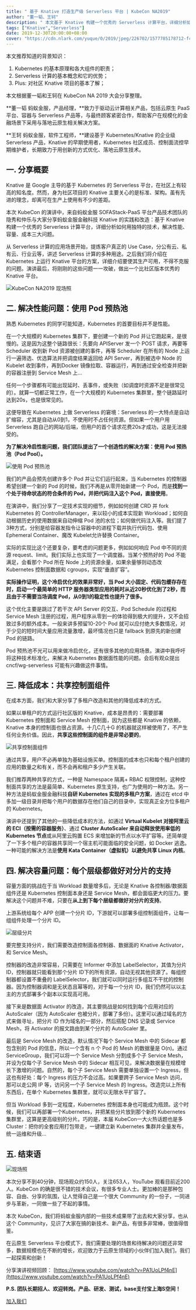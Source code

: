 ```yaml
---
title: " 基于 Knative 打造生产级 Serverless 平台 | KubeCon NA2019"
author: "董一韬、王轲"
description: " 本文基于 Knative 构建一个优秀的 Serverless 计算平台，详细分析如何用独特的技术，解决性能、容量、成本三大问题。"
tags: ["Knative","Serverless"]
date: 2019-12-30T20:00:00+08:00
cover: "https://cdn.nlark.com/yuque/0/2019/jpeg/226702/1577785178712-fcf84a03-60f5-4080-b6bf-34bd6cfa7626.jpeg"
---
```


本文推荐知道的背景知识：

1. Kubernetes 的基本原理和各大组件的职责；
1. Serverless 计算的基本概念和它的优势；
1. Plus: 对社区 Knative 项目的基本了解；

本文根据董一韬和王轲在 KubeCon NA 2019 大会分享整理。

**董一韬 蚂蚁金服，产品经理，**致力于驱动云计算相关产品，包括云原生 PaaS 平台、容器与 Serverless 产品等，与最终顾客紧密合作，帮助客户在规模化的金融场景下采用与落地云原生相关解决方案。

**王轲 蚂蚁金服，软件工程师，**建设基于 Kubernetes/Knative 的企业级 Serverless 产品，Knative 的早期使用者，Kubernetes 社区成员、控制面流控早期维护者，长期致力于用创新的方式优化、落地云原生技术。

## 一. 分享概要

Knative 是 Google 主导的基于 Kubernetes 的 Serverless 平台，在社区上有较高的知名度。然而，身为社区项目的 Knative 主要关心的是标准、架构。虽有先进的理念，却离可在生产上使用有不少的差距。

本次 KubeCon 的演讲中，来自蚂蚁金服 SOFAStack-PaaS 平台产品技术团队的隐秀和仲乐与大家分享蚂蚁金服金融科技 Knative 的实践和改造：基于 Knative 构建一个优秀的 Serverless 计算平台，详细分析如何用独特的技术，解决性能、容量、成本三大问题。

从 Serverless 计算的应用场景开始，提炼客户真正的 Use Case，分公有云、私有云、行业云等，讲述 Serverless 计算的多种用途。之后我们将介绍在 Kubernetes 上运行 Knative 平台的方案，详细介绍要使其生产可用，不得不克服的问题。演讲最后，将刚刚的这些问题一一攻破，做出一个比社区版本优秀的 Knative 平台。

![KubeCon NA2019 现场照](https://cdn.nlark.com/yuque/0/2019/png/226702/1577339092197-365f4a8f-5a81-47a8-81fc-721659699c17.png)

## 二. 解决性能问题：**使用 Pod 预热池**

熟悉 Kubernetes 的同学可能知道，Kubernetes 的首要目标并不是性能。

在一个大规模的 Kubernetes 集群下，要创建一个新的 Pod 并让它跑起来，是很慢的。这是因为这整个链路很长：先要向 APIServer 发一个 POST 请求，再要等 Scheduler 收到新 Pod 资源被创建的事件，再等 Scheduler 在所有的 Node 上运行一遍筛选、优选算法并把调度结果返回给 API Server，再到被选中 Node 的 Kubelet 收到事件，再到Docker 镜像拉取、容器运行，再到通过安全检查并把新的容器注册到 Service Mesh 上…

任何一个步骤都有可能出现延时、丢事件，或失败（如调度时资源不足是很常见的）。就算一切都正常工作，在一个大规模的 Kubernetes 集群里，整个链路延时达到20s，也是很常见的。

这便导致在 Kubernetes 上做 Serverless 的窘境：Serverless 的一大特点是自动扩缩容，尤其是自动从0到1，不使用时不占任何资源。但如果一个用户用 Serverless 跑自己的网站/后端，但用户的首个请求花费20s才成功，这是无法接受的。

**为了解决冷启性能问题，我们团队提出了一个创造性的解决方案：使用 Pod 预热池（Pod Pool）。**

![使用 Pod 预热池](https://cdn.nlark.com/yuque/0/2019/png/226702/1577339092163-f3079d41-d4c6-47d0-8ba7-f3760ba47278.png)

我们的产品会预先创建许多个 Pod 并让它们运行起来，当 Kubernetes 的控制器希望创建一个新的 Pod 的时候，我们不再是从零开始新建一个 Pod，而是**找到一个处于待命状态的符合条件的 Pod，并把代码注入这个 Pod，直接使用**。

在演讲中，我们分享了一定技术实现的细节，例如如何创建 CRD 并 fork Kubernetes 的 ControllerManager，来以较小的成本实现新 Workload；如何自动根据历史的使用数据来自动伸缩 Pod 池的水位；如何做代码注入等。我们提了3种方式，分别是给容器发指令让容器中的进程下载并执行代码包、使用 Ephemeral Container、魔改 Kubelet允许替换 Container。

实际的实现比这个还要复杂，要考虑的问题更多，例如如何响应 Pod 中不同的资源 request、limit。我们实际上也实现了一个调度器。当某个预热好的 Pod 不能满足，会看那个 Pod 所在 Node 上的资源余量，如果余量够则动态改 Kubernetes 控制面数据和 cgroups，实现“垂直扩容”。

**实际操作证明，这个冷启优化的效果非常好，当 Pod 大小固定、代码包缓存存在时，启动一个最简单的 HTTP 服务器类型应用的耗时从近20秒优化到了2秒，而且由于不需要当场调度 Pod，从0到1的稳定性也提升了很多。**

这个优化主要是跳过了若干次 API Server 的交互、Pod Schedule 的过程和 Service Mesh 注册的过程，用户程序从零到一的体验得到极大的提升，又不会招致过多的额外成本。一般来讲多预留10-20个 Pod 就可以应付绝大多数情况，对于少见的短时间大量应用流量激增，最坏情况也只是 fallback 到原先的新创建 Pod 的链路。

Pod 预热池不光可以用来做冷启优化，还有很多其他的应用场景。演讲中我呼吁将这种技术标准化，来解决 Kubernetes 数据面性能的问题。会后有观众提出 cncf/wg-serverless 可能有兴趣做这件事情。

## 三. 降低成本：**共享控制面组件**

在成本方面，我们和大家分享了多租户改造和其他的降低成本的方式。

如果以单租户的方式运行社区版的 Knative，成本是昂贵的：需要部署 Kubernetes 控制面和 Service Mesh 控制面，因为这些都是 Knative 的依赖，Knative 本身的控制面也很占资源。十几C几十G 的机器就这样被使用了，不产生任何业务价值。因此，**共享这些控制面的组件是非常必要的**。

![共享控制面组件](https://cdn.nlark.com/yuque/0/2019/png/226702/1577339092181-17c9418f-c8d6-43aa-b6e8-194ffd37be3a.png)

通过共享，用户不必再单独为基础设施买单。控制面的成本也只和每个租户创建的应用的数量之和有关，而不会再和租户多少产生关联。

我们推荐两种共享的方式，一种是 Namespace 隔离+ RBAC 权限控制，这种控制面共享的方法是最简单、Kubernetes 原生支持，也广为使用的一种方法。另一种方法是蚂蚁金服金融科技**自研 Kubernetes 实现的多租户方案**，通过在 etcd 中多加一级目录并把每个用户的数据存在他们自己的目录中，实现真正全方位多租户的
Kubernetes。

演讲中还提到了其他的一些降低成本的方法，如通过 **Virtual Kubelet 对接阿里云的 ECI（按需的容器服务）**、通过 **Cluster AutoScaler 来自动释放使用率低的 Kubernetes 节点**或从阿里云购置 ECS 来增加新的节点以水平扩容等。还简单提了一下多个租户的容器共享同一个宿主机可能面临的安全问题，如 Docker 逃逸。一种可能的解决方法是**使用 Kata Container（虚拟机）以避免共享 Linux 内核**。

## 四. 解决容量问题：**每个层级都做好对分片的支持**

容量方面的挑战在于当 Workload 数量增多后，无论是 Knative 各控制器/数据面组件还是 Kubernetes 控制面本身还是 Service Mesh，都会面临更大的压力。要解决这个问题并不难，只要在**从上到下每个层级都做好对分片的支持**。

上游系统给每个 APP 创建一个分片 ID，下游就可以部署多组控制面组件，让每一组组件处理一个分片 ID。

![层级分片](https://cdn.nlark.com/yuque/0/2019/png/226702/1577339092212-803e1673-2cf2-41a2-ad23-cf714975e14d.png)

要完整支持分片，我们需要改造控制面各控制器、数据面的 Knative Activator，和 Service Mesh。

控制器的改造非常容易，只需要在 Informer 中添加 LabelSelector，其值为分片 ID，控制器就只能看到那个分片 ID下的所有资源，自动无视其他资源了。每组控制器都设置不重叠的 LabelSelector，我们就可以同时运行多组互不干扰的控制器。因为控制器调和是无状态且幂等的，对于每一个分片 ID，我们仍然可以以主主的方式部署多个副本以实现高可用。

接下来是数据面 Activator 的改造，其主要挑战是如何找到每个应用对应的 AutoScaler（因为 AutoScaler 也被分片，部署了多份）。这里可以通过域名的方式来做寻址，把分片 ID 作为域名的一部分，然后搭配 DNS 记录或 Service Mesh，将 Activator 的报文路由到某个分片的 AutoScaler 里。

最后是 Service Mesh 的改造，默认情况下每个 Service Mesh 中的 Sidecar 都包含别的 Pod 的信息，所以一个含有 n 个 Pod 的 Mesh 的数据量是 O(n)。通过 ServiceGroup，我们可以将一个 Service Mesh 分割成多个子 Service Mesh，并设为仅每个子 Service Mesh 中的 Sidecar 相互可见，来解决数据量在规模增长下激增的问题。自然的，每个子 Service Mesh 需要单独设置一个 Ingress，但这也有好处：每个 Ingress 的压力不会过高。如果要跨子 Service Mesh 访问，那可以走公网 IP 等，访问另一个子 Service Mesh 的 Ingress。改造完以上所有东西后，在单个 Kubernetes 集群里，就可以无限水平扩容了。

但当 Workload 多到一定程度，Kubernetes 控制面本身也可能成为瓶颈。这个时候，我们可以再部署一个Kubernetes，并把某些分片放到那个新的 Kubernetes 集群里，这算是更高级别的分片。巧的是，本届 KubeCon一大火热话题也是多 Cluster：把你的全套应用打包带走，一键建立新 Kubernetes 集群并全量发布，统一运维和升级…

## 五. 结束语

![现场照](https://cdn.nlark.com/yuque/0/2019/png/226702/1577339092198-ea778656-8589-4bf0-b032-536c64a4b6bb.png)

本次分享不到40分钟，现场观众约150人，关注653人，YouTube 观看目前近200人。KubeCon 的确是很不错的技术会议，有很多专业人士。更加棒的是那种包容、自由、分享的氛围，让人觉得自己是一个很大 Community 的一份子，一同进步与革新，一同做一些了不起的事情。

本次 KubeCon，我们将蚂蚁金服内部的一些技术成果带了出去和大家分享，也从这个 Community，见识了大家在搞的新技术、新产品，有很多非常棒，很值得借鉴。

在云原生 Serverless 平台模式下，我们需要处理的场景和待解决的问题还非常多，数据规模也在不断的增长，欢迎致力于云原生领域的小伙伴们加入我们，我们一起探索和创新！

分享演讲视频回顾：
[https://www.youtube.com/watch?v=PA1UoLPf4nE](https://www.youtube.com/watch?v=PA1UoLPf4nE)

**P.S. 团队长期招人、欢迎转岗。产品、研发、测试，base支付宝上海S空间！**

[加入我们](https://www.sofastack.tech/hr/)